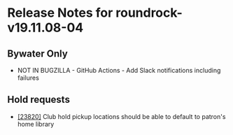 
# Release Notes for roundrock-v19.11.08-04

## Bywater Only

- NOT IN BUGZILLA - GitHub Actions - Add Slack notifications including failures

## Hold requests

- [[23820]](http://bugs.koha-community.org/bugzilla3/show_bug.cgi?id=23820) Club hold pickup locations should be able to default to patron's home library



